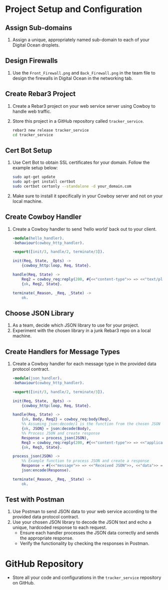 # Project Setup and Configuration

## Assign Sub-domains

1. Assign a unique, appropriately named sub-domain to each of your Digital Ocean droplets.

## Design Firewalls

1. Use the `Front_Firewall.png` and `Back_Firewall.png` in the team file to design the firewalls in Digital Ocean in the networking tab.

## Create Rebar3 Project

1. Create a Rebar3 project on your web service server using Cowboy to handle web traffic.
2. Store this project in a GitHub repository called `tracker_service`.

    ```bash
    rebar3 new release tracker_service
    cd tracker_service
    ```

## Cert Bot Setup

1. Use Cert Bot to obtain SSL certificates for your domain. Follow the example setup below:

    ```bash
    sudo apt-get update
    sudo apt-get install certbot
    sudo certbot certonly --standalone -d your_domain.com
    ```

2. Make sure to install it specifically in your Cowboy server and not on your local machine.

## Create Cowboy Handler

1. Create a Cowboy handler to send ‘hello world’ back out to your client.

    ```erlang
    -module(hello_handler).
    -behaviour(cowboy_http_handler).

    -export([init/3, handle/2, terminate/3]).

    init(Req, State, _Opts) ->
        {cowboy_http:loop, Req, State}.

    handle(Req, State) ->
        Req2 = cowboy_req:reply(200, #{<<"content-type">> => <<"text/plain">>}, <<"Hello, world!">>, Req),
        {ok, Req2, State}.

    terminate(_Reason, _Req, _State) ->
        ok.
    ```

## Choose JSON Library

1. As a team, decide which JSON library to use for your project.
2. Experiment with the chosen library in a junk Rebar3 repo on a local machine.

## Create Handlers for Message Types

1. Create a Cowboy handler for each message type in the provided data protocol contract.

    ```erlang
    -module(json_handler).
    -behaviour(cowboy_http_handler).

    -export([init/3, handle/2, terminate/3]).

    init(Req, State, _Opts) ->
        {cowboy_http:loop, Req, State}.

    handle(Req, State) ->
        {ok, Body, Req2} = cowboy_req:body(Req),
        %% Assuming json:decode/1 is the function from the chosen JSON library
        {ok, JSON} = json:decode(Body),
        %% Process JSON and create response
        Response = process_json(JSON),
        Req3 = cowboy_req:reply(200, #{<<"content-type">> => <<"application/json">>}, Response, Req2),
        {ok, Req3, State}.

    process_json(JSON) ->
        %% Example function to process JSON and create a response
        Response = #{<<"message">> => <<"Received JSON">>, <<"data">> => JSON},
        json:encode(Response).

    terminate(_Reason, _Req, _State) ->
        ok.
    ```

## Test with Postman

1. Use Postman to send JSON data to your web service according to the provided data protocol contract.
2. Use your chosen JSON library to decode the JSON text and echo a unique, hardcoded response to each request.
    - Ensure each handler processes the JSON data correctly and sends the appropriate response.
    - Verify the functionality by checking the responses in Postman.

# GitHub Repository

- Store all your code and configurations in the `tracker_service` repository on GitHub.
